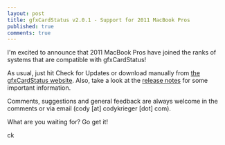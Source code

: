 ```yaml
--- 
layout: post
title: gfxCardStatus v2.0.1 - Support for 2011 MacBook Pros
published: true
comments: true
---
```


I'm excited to announce that 2011 MacBook Pros have joined the ranks of 
systems that are compatible with gfxCardStatus!

As usual, just hit Check for Updates or download manually from 
[the gfxCardStatus website](http://codykrieger.com/gfxCardStatus). Also, 
take a look at the [release notes](http://codykrieger.com/gfxCardStatus/releasenotes/2.0.1.html) 
for some important information.

Comments, suggestions and general feedback are always welcome in the comments 
or via email (cody [at] codykrieger [dot] com).

What are you waiting for? Go get it!

ck
